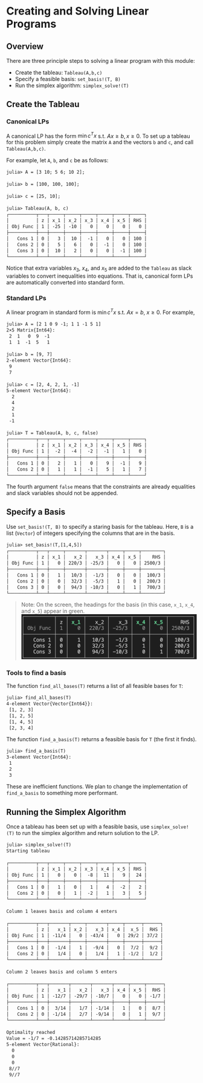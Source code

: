 # Creating and Solving Linear Programs


## Overview

There are three principle steps to solving a linear program with this module:
* Create the tableau: `Tableau(A,b,c)`
* Specify a feasible basis: `set_basis!(T, B)`
* Run the simplex algorithm: `simplex_solve!(T)`



## Create the Tableau

### Canonical LPs

A canonical LP has the form $\min c^T x$ s.t. $Ax ≥ b, x \ge 0$. 
To set up a tableau for this problem simply create the matrix `A` 
and the vectors `b` and `c`, and call `Tableau(A,b,c)`. 

For example, let `A`, `b`, and `c` be as follows:
```
julia> A = [3 10; 5 6; 10 2];

julia> b = [100, 100, 100];

julia> c = [25, 10];

julia> Tableau(A, b, c)
┌──────────┬───┬─────┬─────┬─────┬─────┬─────┬─────┐
│          │ z │ x_1 │ x_2 │ x_3 │ x_4 │ x_5 │ RHS │
│ Obj Func │ 1 │ -25 │ -10 │   0 │   0 │   0 │   0 │
├──────────┼───┼─────┼─────┼─────┼─────┼─────┼─────┤
│   Cons 1 │ 0 │   3 │  10 │  -1 │   0 │   0 │ 100 │
│   Cons 2 │ 0 │   5 │   6 │   0 │  -1 │   0 │ 100 │
│   Cons 3 │ 0 │  10 │   2 │   0 │   0 │  -1 │ 100 │
└──────────┴───┴─────┴─────┴─────┴─────┴─────┴─────┘
```
Notice that extra variables $x_3$, $x_4$, and $x_5$ are added to the `Tableau` 
as slack variables to convert inequalities into equations. That is, canonical 
form LPs are automatically converted into standard form. 

### Standard LPs

A linear program in standard form is $\min c^T x$ s.t. $Ax = b$, $x ≥ 0$. 
For example,
```
julia> A = [2 1 0 9 -1; 1 1 -1 5 1]
2×5 Matrix{Int64}:
 2  1   0  9  -1
 1  1  -1  5   1

julia> b = [9, 7]
2-element Vector{Int64}:
 9
 7

julia> c = [2, 4, 2, 1, -1]
5-element Vector{Int64}:
  2
  4
  2
  1
 -1

julia> T = Tableau(A, b, c, false)
┌──────────┬───┬─────┬─────┬─────┬─────┬─────┬─────┐
│          │ z │ x_1 │ x_2 │ x_3 │ x_4 │ x_5 │ RHS │
│ Obj Func │ 1 │  -2 │  -4 │  -2 │  -1 │   1 │   0 │
├──────────┼───┼─────┼─────┼─────┼─────┼─────┼─────┤
│   Cons 1 │ 0 │   2 │   1 │   0 │   9 │  -1 │   9 │
│   Cons 2 │ 0 │   1 │   1 │  -1 │   5 │   1 │   7 │
└──────────┴───┴─────┴─────┴─────┴─────┴─────┴─────┘
```
The fourth argument `false` means that the constraints are already equalities and slack variables should not be appended. 


## Specify a Basis

Use `set_basis!(T, B)` to specify a staring basis for the tableau. Here, `B` is a list (`Vector`)
of integers specifying the columns that are in the basis. 

```
julia> set_basis!(T,[1,4,5])
┌──────────┬───┬─────┬───────┬───────┬─────┬─────┬────────┐
│          │ z │ x_1 │   x_2 │   x_3 │ x_4 │ x_5 │    RHS │
│ Obj Func │ 1 │   0 │ 220/3 │ -25/3 │   0 │   0 │ 2500/3 │
├──────────┼───┼─────┼───────┼───────┼─────┼─────┼────────┤
│   Cons 1 │ 0 │   1 │  10/3 │  -1/3 │   0 │   0 │  100/3 │
│   Cons 2 │ 0 │   0 │  32/3 │  -5/3 │   1 │   0 │  200/3 │
│   Cons 3 │ 0 │   0 │  94/3 │ -10/3 │   0 │   1 │  700/3 │
└──────────┴───┴─────┴───────┴───────┴─────┴─────┴────────┘
```

> Note: On the screen, the headings for the basis (in this case, `x_1`, `x_4`, and `x_5`) appear in green. 
![](color-tab.png)


### Tools to find a basis

The function `find_all_bases(T)` returns a list of all feasible bases for `T`:
```
julia> find_all_bases(T)
4-element Vector{Vector{Int64}}:
 [1, 2, 3]
 [1, 2, 5]
 [1, 4, 5]
 [2, 3, 4]
```
The function `find_a_basis(T)` returns a feasible basis for `T` (the first it finds).
```
julia> find_a_basis(T)
3-element Vector{Int64}:
 1
 2
 3
```

These are inefficient functions. We plan to change the implementation of `find_a_basis` to something more performant. 



## Running the Simplex Algorithm

Once a tableau has been set up with a feasible basis, use `simplex_solve!(T)` to run the simplex algorithm and return solution to the LP.
```
julia> simplex_solve!(T)
Starting tableau

┌──────────┬───┬─────┬─────┬─────┬─────┬─────┬─────┐
│          │ z │ x_1 │ x_2 │ x_3 │ x_4 │ x_5 │ RHS │
│ Obj Func │ 1 │   0 │   0 │  -8 │  11 │   9 │  24 │
├──────────┼───┼─────┼─────┼─────┼─────┼─────┼─────┤
│   Cons 1 │ 0 │   1 │   0 │   1 │   4 │  -2 │   2 │
│   Cons 2 │ 0 │   0 │   1 │  -2 │   1 │   3 │   5 │
└──────────┴───┴─────┴─────┴─────┴─────┴─────┴─────┘

Column 1 leaves basis and column 4 enters

┌──────────┬───┬───────┬─────┬───────┬─────┬──────┬──────┐
│          │ z │   x_1 │ x_2 │   x_3 │ x_4 │  x_5 │  RHS │
│ Obj Func │ 1 │ -11/4 │   0 │ -43/4 │   0 │ 29/2 │ 37/2 │
├──────────┼───┼───────┼─────┼───────┼─────┼──────┼──────┤
│   Cons 1 │ 0 │  -1/4 │   1 │  -9/4 │   0 │  7/2 │  9/2 │
│   Cons 2 │ 0 │   1/4 │   0 │   1/4 │   1 │ -1/2 │  1/2 │
└──────────┴───┴───────┴─────┴───────┴─────┴──────┴──────┘

Column 2 leaves basis and column 5 enters

┌──────────┬───┬───────┬───────┬───────┬─────┬─────┬──────┐
│          │ z │   x_1 │   x_2 │   x_3 │ x_4 │ x_5 │  RHS │
│ Obj Func │ 1 │ -12/7 │ -29/7 │ -10/7 │   0 │   0 │ -1/7 │
├──────────┼───┼───────┼───────┼───────┼─────┼─────┼──────┤
│   Cons 1 │ 0 │  3/14 │   1/7 │ -1/14 │   1 │   0 │  8/7 │
│   Cons 2 │ 0 │ -1/14 │   2/7 │ -9/14 │   0 │   1 │  9/7 │
└──────────┴───┴───────┴───────┴───────┴─────┴─────┴──────┘

Optimality reached
Value = -1/7 = -0.14285714285714285
5-element Vector{Rational}:
  0
  0
  0
 8//7
 9//7
```

